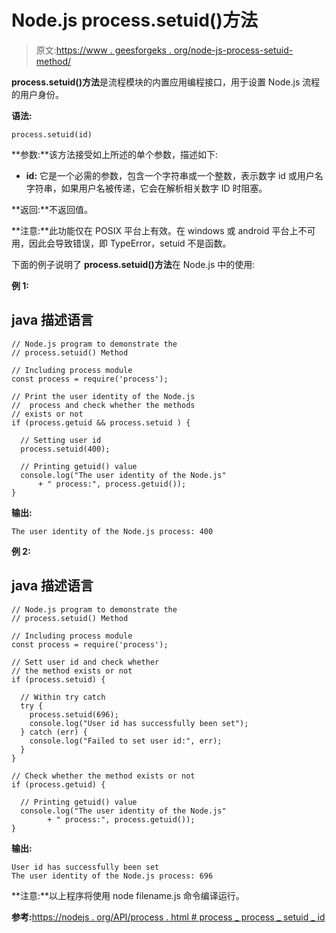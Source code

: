 # Node.js process.setuid()方法

> 原文:[https://www . geesforgeks . org/node-js-process-setuid-method/](https://www.geeksforgeeks.org/node-js-process-setuid-method/)

**process.setuid()方法**是流程模块的内置应用编程接口，用于设置 Node.js 流程的用户身份。

**语法:**

```
process.setuid(id)
```

**参数:**该方法接受如上所述的单个参数，描述如下:

*   **id:** 它是一个必需的参数，包含一个字符串或一个整数，表示数字 id 或用户名字符串，如果用户名被传递，它会在解析相关数字 ID 时阻塞。

**返回:**不返回值。

**注意:**此功能仅在 POSIX 平台上有效。在 windows 或 android 平台上不可用，因此会导致错误，即 TypeError，setuid 不是函数。

下面的例子说明了 **process.setuid()方法**在 Node.js 中的使用:

**例 1:**

## java 描述语言

```
// Node.js program to demonstrate the     
// process.setuid() Method

// Including process module
const process = require('process');

// Print the user identity of the Node.js
//  process and check whether the methods
// exists or not
if (process.getuid && process.setuid ) {

  // Setting user id
  process.setuid(400);

  // Printing getuid() value
  console.log("The user identity of the Node.js"
      + " process:", process.getuid());
}
```

**输出:**

```
The user identity of the Node.js process: 400
```

**例 2:**

## java 描述语言

```
// Node.js program to demonstrate the     
// process.setuid() Method

// Including process module
const process = require('process');

// Sett user id and check whether
// the method exists or not
if (process.setuid) {

  // Within try catch
  try {
    process.setuid(696);
    console.log("User id has successfully been set");
  } catch (err) {
    console.log("Failed to set user id:", err);
  }
}

// Check whether the method exists or not
if (process.getuid) {

  // Printing getuid() value
  console.log("The user identity of the Node.js"
        + " process:", process.getuid());
}
```

**输出:**

```
User id has successfully been set
The user identity of the Node.js process: 696
```

**注意:**以上程序将使用 node filename.js 命令编译运行。

**参考:**[https://nodejs . org/API/process . html # process _ process _ setuid _ id](https://nodejs.org/api/process.html#process_process_setuid_id)